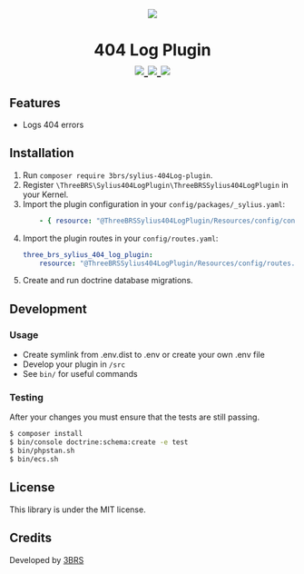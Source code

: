 <p align="center">
    <a href="https://www.3brs.com" target="_blank">
        <img src="https://3brs1.fra1.cdn.digitaloceanspaces.com/3brs/logo/3BRS-logo-sylius-200.png"/>
    </a>
</p>
<h1 align="center">
404 Log Plugin
<br />
    <a href="https://packagist.org/packages/3brs/sylius-404Log-plugin" title="License" target="_blank">
        <img src="https://img.shields.io/packagist/l/3brs/sylius-404Log-plugin.svg" />
    </a>
    <a href="https://packagist.org/packages/3brs/sylius-404Log-plugin" title="Version" target="_blank">
        <img src="https://img.shields.io/packagist/v/3brs/sylius-404Log-plugin.svg" />
    </a>
    <a href="https://circleci.com/gh/3BRS/sylius-404Log-plugin" title="Build status" target="_blank">
        <img src="https://circleci.com/gh/3BRS/sylius-404Log-plugin.svg?style=shield" />
    </a>
</h1>

## Features

* Logs 404 errors

## Installation

1. Run `composer require 3brs/sylius-404Log-plugin`.
2. Register `\ThreeBRS\Sylius404LogPlugin\ThreeBRSSylius404LogPlugin` in your Kernel. 
3. Import the plugin configuration in your `config/packages/_sylius.yaml`:
   ```yaml
       - { resource: "@ThreeBRSSylius404LogPlugin/Resources/config/config.yaml" }
   ```
4. Import the plugin routes in your `config/routes.yaml`:
   ```yaml
   three_brs_sylius_404_log_plugin:
       resource: "@ThreeBRSSylius404LogPlugin/Resources/config/routes.yaml"
   ```
5. Create and run doctrine database migrations.

## Development

### Usage

- Create symlink from .env.dist to .env or create your own .env file
- Develop your plugin in `/src`
- See `bin/` for useful commands

### Testing

After your changes you must ensure that the tests are still passing.

```bash
$ composer install
$ bin/console doctrine:schema:create -e test
$ bin/phpstan.sh
$ bin/ecs.sh
```

License
-------
This library is under the MIT license.

Credits
-------
Developed by [3BRS](https://3brs.com)
